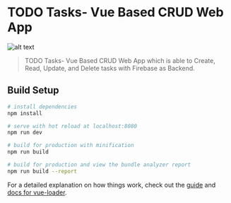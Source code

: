 # TODO Tasks- Vue Based CRUD Web App
![alt text](readmemeimg.png)

> TODO Tasks- Vue Based CRUD Web App which is able to Create, Read, Update, and Delete tasks with Firebase as Backend.

## Build Setup

``` bash
# install dependencies
npm install

# serve with hot reload at localhost:8080
npm run dev

# build for production with minification
npm run build

# build for production and view the bundle analyzer report
npm run build --report
```

For a detailed explanation on how things work, check out the [guide](http://vuejs-templates.github.io/webpack/) and [docs for vue-loader](http://vuejs.github.io/vue-loader).
